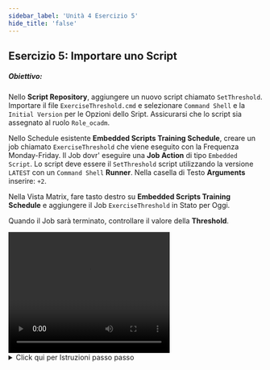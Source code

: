 ```yaml
---
sidebar_label: 'Unità 4 Esercizio 5'
hide_title: 'false'
---
```


## Esercizio 5: Importare uno Script

##### Obiettivo:

Nello **Script Repository**, aggiungere un nuovo script chiamato ```SetThreshold```. Importare il file ```ExerciseThreshold.cmd``` e selezionare ```Command Shell``` e la ```Initial Version``` per le Opzioni dello Sript. Assicurarsi che lo script sia assegnato al ruolo ```Role_ocadm```.

Nello Schedule esistente **Embedded Scripts Training Schedule**, creare un job chiamato ```ExerciseThreshold``` che viene eseguito con la Frequenza Monday-Friday. Il Job dovr' eseguire una **Job Action** di tipo ```Embedded Script```. Lo script deve essere il ```SetThreshold``` script utilizzando la versione ```LATEST``` con un ```Command Shell``` **Runner**. Nella casella di Testo **Arguments** inserire: ```+2```.

Nella Vista Matrix, fare tasto destro su **Embedded Scripts Training Schedule** e aggiungere il Job ```ExerciseThreshold``` in Stato per Oggi.

Quando il Job sarà terminato, controllare il valore della **Threshold**. 


<div>
<video width="320" height="240" controls>
  <source src="videobasic/U4E5.mp4" type="video/mp4"></source>
Your browser does not support the video tag.
</video>
</div>

<details>

<summary>Click qui per Istruzioni passo passo</summary>

:::note Nota
_In questo esercizio importeremo uno script creato nell'Unità 3 nel database OpCon_
:::

1. Nel Menù **Scripts** fare doppio clic su **Repository**.
2. Fare clic sul pulsante **Add** nella barra strumenti di **Script Repository**.
3. Digitaer ```SetThreshold``` nella casella di testp **Name**.
4. Insrire la **Documentazione** nel campo Descrizione.
5. Fare clic sul pulsante **Open File**.
6. Navigare nel percorso ```C:\scripts``` selezionare il file ```ExerciseThreshold.cmd``` e fare clic su Open.
7. Lo script viene caricato sulla schermata.
8. Nell'elenco a discesa **Type** selezionare ```Command Shell```.
9. Mantenere ```Initial Version``` nella casella di testo Initial Comments.
10. Fare clic sul pulsante **Save**.
11. Assegnare lo **Script** ad un **Role**. (In questo caso, lasciare ```Role_ocadm``` come ruolo assegnato).
12. Chiudere la scheda **Scripts Repository**.
13. Nel Menù **Administration** fare doppio clic su **Job Master**.
14. Nell'elenco a discesa **Schedule** selezionare **Embedded Scripts Training**.
15. Fare clic sul pulsante **Add** nella barra strumenti **Job Master**.
16. Nella casella di testo **Name** inserire ```ExerciseThreshold```.
17. Nell'elenco a discesa **Job Type** selezionare ```Windows```.
18. Nell'elenco a discesa **Primary Machine** selezionare ```SMATraining```.
19. Nell'elenco a discesa **Job Action** selezionare ```Embedded Script```.
20. Nell'elenco a discesa **User ID** selezionare ```SMATRAINING\SMAUSER```.
21. Nell'elenco a discesa **Script** selezionare ```SetThreshold```.
22. Mantenere la **Version** come ```LATEST```.
23. Nell'elenco a discesa **Runner** selezionare ```Command Shell```.
24. Nella casella di testo **Arguments** digitare: ```+2```.
25. Fare clic sul punsalte **Save**.
26. Assegnare al Job la **Frequenza** ```Mon-Fri-N```.
27. Aggiungere la **Documentazione** e chiudere **Job Master**.
28. Aprire le **Thresholds** e controllare l'attuale valore di ```TrainingThreshold```. dovrebbe essere ```0```.
29. Chiudere la scheda **Thresholds**.
30. Andare in una delle viste **Operation**, fare clic con il taso destro su **Embedded Scripts Training Schedule > Maintenance > Add Jobs**.
31. Selezionare il Job ```ExerciseThreshold``` e fare clic su **Add** Job.
32. Selezionare l'opzione **Released** e fare clic su **Yes**.
33. Fare clic su **Close**.
34. Dopo che il Job è terminato, aprire nuovamente le Thresholds e controllare il valore, dovrebbe essere 2.
35. Chiudere la scheda **Thresholds**.
36. Per esercizio, **editare il Daily Job** cambiando il **Parametero** nuovamente a ```0```, riavviare il Job e controllare ancora la **Threshold**.

</details>